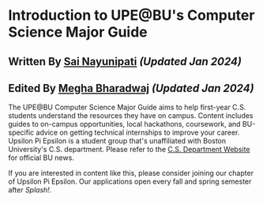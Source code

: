 # Introduction to UPE@BU's Computer Science Major Guide

## Written By [Sai Nayunipati](https://www.linkedin.com/in/sai-nayunipati-157609224/) _(Updated Jan 2024)_
## Edited By [Megha Bharadwaj](https://www.linkedin.com/in/megha-bharadwaj/) _(Updated Jan 2024)_

The UPE@BU Computer Science Major Guide aims to help first-year C.S. students understand the resources they have on campus. Content includes guides to on-campus opportunities, local hackathons, coursework, and BU-specific advice on getting technical internships to improve your career. Upsilon Pi Epsilon is a student group that's unaffiliated with Boston University's C.S. department. Please refer to the [C.S. Department Website](https://www.bu.edu/cs/) for official BU news.

If you are interested in content like this, please consider joining our chapter of Upsilon Pi Epsilon. Our applications open every fall and spring semester after _Splash!_.
